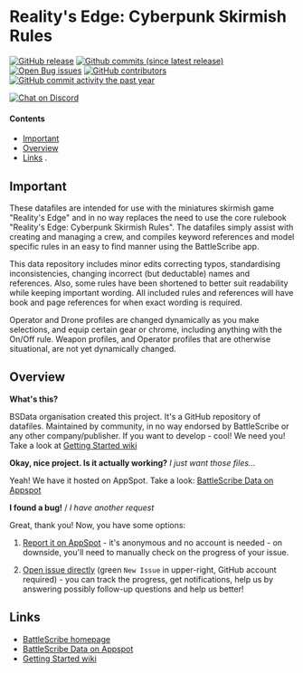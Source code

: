 Reality's Edge: Cyberpunk Skirmish Rules
==================

[![GitHub release](https://img.shields.io/github/release/BSData/realitys-edge.svg?style=flat-square)](https://github.com/BSData/realitys-edge/releases/latest)
[![Github commits (since latest release)](https://img.shields.io/github/commits-since/BSData/realitys-edge/latest.svg?style=flat-square)](https://github.com/BSData/realitys-edge/releases)
[![Open Bug issues](https://img.shields.io/github/issues/BSData/realitys-edge/bug.svg?style=flat-square&label=bugs)](https://github.com/BSData/realitys-edge/issues?q=is%3Aissue+is%3Aopen+label%3Abug)
[![GitHub contributors](https://img.shields.io/github/contributors/BSData/realitys-edge.svg?style=flat-square)](https://github.com/BSData/realitys-edge/graphs/contributors)
[![GitHub commit activity the past year](https://img.shields.io/github/commit-activity/y/BSData/realitys-edge.svg?style=flat-square)](https://github.com/BSData/realitys-edge/pulse/monthly)

[![Chat on Discord](https://img.shields.io/discord/558412685981777922.svg?logo=discord&style=popout-square)](https://discord.gg/KqPVhds)

#### Contents ####

* [Important][]
* [Overview][]
* [Links][]
.
## Important ##
[Important]: #important

These datafiles are intended for use with the miniatures skirmish game "Reality's Edge" and in no way replaces the need to use the core rulebook "Reality's Edge: Cyberpunk Skirmish Rules". The datafiles simply assist with creating and managing a crew, and compiles keyword references and model specific rules in an easy to find manner using the BattleScribe app.

This data repository includes minor edits correcting typos, standardising inconsistencies, changing incorrect (but deductable) names and references. Also, some rules have been shortened to better suit readability while keeping important wording. All included rules and references will have book and page references for when exact wording is required.

Operator and Drone profiles are changed dynamically as you make selections, and equip certain gear or chrome, including anything with the On/Off rule. Weapon profiles, and Operator profiles that are otherwise situational, are not yet dynamically changed.

## Overview ##
[Overview]: #overview

__What's this?__

BSData organisation created this project. It's a GitHub repository of datafiles.
Maintained by community, in no way endorsed by BattleScribe or any other company/publisher. If you want
to develop - cool! We need you! Take a look at [Getting Started wiki][]

__Okay, nice project. Is it actually working?__ _I just want those files..._

Yeah! We have it hosted on AppSpot. Take a look: [BattleScribe Data on Appspot][]

__I found a bug!__ / *I have another request*

Great, thank you! Now, you have some options:

1. [Report it on AppSpot][] - it's anonymous and no account is needed - on downside, you'll need to manually check on the progress of your issue.

2. [Open issue directly][] (green `New Issue` in upper-right, GitHub account required) - you can track the progress, get notifications, help us by answering possibly follow-up questions and help us better!

## Links ##
[Links]: #links

* [BattleScribe homepage][]
* [BattleScribe Data on Appspot][]
* [Getting Started wiki][]

[Report it on Appspot]: http://battlescribedata.appspot.com/#/repo/realitys-edge
[Open Issue directly]: https://github.com/BSData/realitys-edge/issues
[BattleScribe homepage]: http://www.battlescribe.net/
[BattleScribe Data on Appspot]: http://battlescribedata.appspot.com/#/repos
[Getting Started wiki]: https://github.com/BSData/catalogue-development/wiki/Getting-Started#contributing
